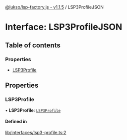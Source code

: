 [@lukso/lsp-factory.js - v1.1.5](../README.md) / LSP3ProfileJSON

# Interface: LSP3ProfileJSON

## Table of contents

### Properties

- [LSP3Profile](LSP3ProfileJSON.md#lsp3profile)

## Properties

### LSP3Profile

• **LSP3Profile**: [`LSP3Profile`](LSP3Profile.md)

#### Defined in

[lib/interfaces/lsp3-profile.ts:2](https://github.com/lukso-network/tools-lsp-factory/blob/8e385a2/src/lib/interfaces/lsp3-profile.ts#L2)
